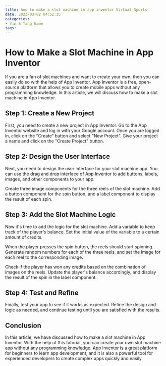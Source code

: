 ```yaml
---
title: how to make a slot machine in app inventor Virtual Sports
date: 2023-03-02 04:52:35
categories:
- Yin & Yang Game
tags:
---
```

# How to Make a Slot Machine in App Inventor

If you are a fan of slot machines and want to create your own, then you can easily do so with the help of App Inventor. App Inventor is a free, open-source platform that allows you to create mobile apps without any programming knowledge. In this article, we will discuss how to make a slot machine in App Inventor.

## Step 1: Create a New Project

First, you need to create a new project in App Inventor. Go to the App Inventor website and log in with your Google account. Once you are logged in, click on the "Create" button and select "New Project". Give your project a name and click on the "Create Project" button.

## Step 2: Design the User Interface

Next, you need to design the user interface for your slot machine app. You can use the drag and drop interface of App Inventor to add buttons, labels, images, and other components to your app.

Create three image components for the three reels of the slot machine. Add a button component for the spin button, and a label component to display the result of each spin.

## Step 3: Add the Slot Machine Logic

Now it's time to add the logic for the slot machine. Add a variable to keep track of the player's balance. Set the initial value of the variable to a certain amount of credits.

When the player presses the spin button, the reels should start spinning. Generate random numbers for each of the three reels, and set the image for each reel to the corresponding image.

Check if the player has won any credits based on the combination of images on the reels. Update the player's balance accordingly, and display the result of the spin in the label component.

## Step 4: Test and Refine

Finally, test your app to see if it works as expected. Refine the design and logic as needed, and continue testing until you are satisfied with the results.

## Conclusion

In this article, we have discussed how to make a slot machine in App Inventor. With the help of this tutorial, you can create your own slot machine app without any programming knowledge. App Inventor is a great platform for beginners to learn app development, and it is also a powerful tool for experienced developers to create complex apps quickly and easily.